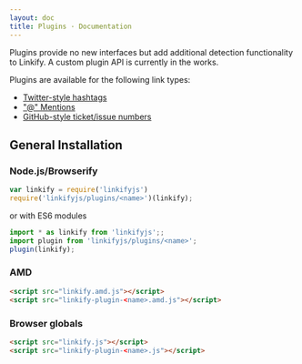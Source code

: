 ```yaml
---
layout: doc
title: Plugins · Documentation
---
```


Plugins provide no new interfaces but add additional detection functionality to
Linkify. A custom plugin API is currently in the works.

Plugins are available for the following link types:

* [Twitter-style hashtags](plugin-hashtag.html)
* ["@" Mentions](plugin-mention.html)
* [GitHub-style ticket/issue numbers](plugin-ticket.html)

## General Installation

### Node.js/Browserify

```js
var linkify = require('linkifyjs')
require('linkifyjs/plugins/<name>')(linkify);
```

or with ES6 modules

```js
import * as linkify from 'linkifyjs';;
import plugin from 'linkifyjs/plugins/<name>';
plugin(linkify);
```

### AMD

```html
<script src="linkify.amd.js"></script>
<script src="linkify-plugin-<name>.amd.js"></script>
```

### Browser globals

```html
<script src="linkify.js"></script>
<script src="linkify-plugin-<name>.js"></script>
```
